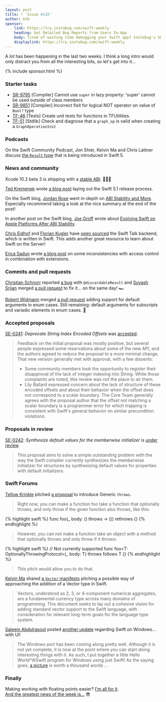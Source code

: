 ```yaml
---
layout: post
title: ! 'Issue #128'
author: btb
sponsor:
    link: https://try.instabug.com/swift-weekly
    heading: Get Detailed Bug Reports from Users In-App
    body: Tired of wasting time debugging your Swift app? Instabug's SDK is here to help you minimize your debugging time by providing you with complete device details, network logs, and reproduction steps with every bug report. All data is attached automatically. It only takes a line of code to setup. Signup now for free.
    displaylink: https://try.instabug.com/swift-weekly
---
```


A _lot_ has been happening in the last two weeks. I think a long intro would only distract you from all the interesting bits, so let's get into it...

<!--excerpt-->

{% include sponsor.html %}

### Starter tasks

- [SR-9795](https://bugs.swift.org/browse/SR-9795) [Compiler] Cannot use `super` in lazy property: 'super' cannot be used outside of class members
- [SR-9851](https://bugs.swift.org/browse/SR-9851) [Compiler] Incorrect fixit for logical NOT operator on value of `Bool?` type 
- [TF-46](https://bugs.swift.org/browse/TF-46) [Tests] Create unit tests for functions in TFUtilities.
- [TF-51](https://bugs.swift.org/browse/TF-51) [Stdlib] Check and diagnose that a `graph_op` is valid when creating a `GraphOperationInst`

### Podcasts

On the Swift Community Podcast, Jon Shier, Kelvin Ma and Chris Lattner discuss [the `Result` type](https://www.swiftcommunitypodcast.org/episodes/3) that is being introduced in Swift 5.

### News and community

Xcode 10.2 beta 3 is shipping with a [stable ABI](https://twitter.com/jckarter/status/1097944089801052160). 🎉🎉🎉

[Ted Kremenek](https://twitter.com/tkremenek) wrote [a blog post](https://swift.org/blog/5-1-release-process/) laying out the Swift 5.1 release process.

On the Swift blog, [Jordan Rose](https://twitter.com/UINT_MIN/) went in-depth on [ABI Stability and More](https://swift.org/blog/abi-stability-and-more/). Especially recommend taking a look at the nice summary at the end of the post!

In another post on the Swift blog, [Joe Groff](https://twitter.com/jckarter) wrote about [Evolving Swift on Apple Platforms After ABI Stability](https://swift.org/blog/abi-stability-and-apple/).

[Chris Eidhof](https://twitter.com/chriseidhof) and [Florian Kugler](https://twitter.com/floriankugler) have [open sourced](https://www.objc.io/blog/2019/02/12/open-sourcing-the-swift-talk-backend/) the Swift Talk backend, which is written in Swift. This adds another great resource to learn about Swift on the Server!

[Erica Sadun](https://twitter.com/ericasadun) wrote [a blog post](https://ericasadun.com/2019/02/14/bad-things-extension-access-control/) on some inconsistencies with access control in combination with extensions.

### Commits and pull requests

[Christian Schnorr](https://twitter.com/jenoxx) reported [a bug](https://forums.swift.org/t/intended-behavior-with-discardableresult/20343) with `@discardableResult` and [Suyash Srijan](https://twitter.com/suyashsrijan) merged [a pull request](https://github.com/apple/swift/pull/22518) to fix it... on the same day! 🏎

[Robert Widmann](https://twitter.com/CodaFi_) merged [a pull request](https://github.com/apple/swift/pull/21381) adding support for default arguments in enum cases. Still remaining: default arguments for subscripts and variadic elements in enum cases. 🎉

### Accepted proposals

[SE-0241](https://github.com/apple/swift-evolution/blob/master/proposals/0241-string-index-explicit-encoding-offset.md): *Deprecate String Index Encoded Offsets* was [accepted](https://forums.swift.org/t/accepted-se-0241-explicit-encoded-offsets-for-string-indices/20540).

> Feedback on the initial proposal was mostly positive, but several people expressed some reservations about some of the new API, and the authors agreed to reduce the proposal to a more minimal change. That new version generally met with approval, with a few dissents:
>
> - Some community members took the opportunity to register their disapproval of the lack of integer indexing into String. While those complaints are noted, this review was not the place to air them.
> - Lily Ballard expressed concern about the lack of structure of these encoded offsets and about their behavior when the offset does not correspond to a scalar boundary. The Core Team generally agrees with the proposal author that the offset not matching a scalar boundary is a programmer error for which trapping is consistent with Swift's general behavior on similar precondition violations.

### Proposals in review

[SE-0242](https://github.com/apple/swift-evolution/blob/master/proposals/0242-default-values-memberwise.md): *Synthesize default values for the memberwise initializer* is [under review](https://forums.swift.org/t/se-0242-synthesize-default-values-for-the-memberwise-initializer/20618).

> This proposal aims to solve a simple outstanding problem with the way the Swift compiler currently synthesizes the memberwise initializer for structures by synthesizing default values for properties with default initializers.

### Swift Forums

[Tellow Krinkle](https://twitter.com/TellowKrinkle) pitched [a proposal](https://forums.swift.org/t/pitch-genericizing-over-annotations-like-throws/20376) to introduce Generic `throws`.

> Right now, you can make a function foo take a function that optionally throws, and only throw if the given function also throws, like this:

{% highlight swift %}
func foo(_ body: () throws -> ()) rethrows {}
{% endhighlight %}

> However, you can not make a function take an object with a method that optionally throws and only throw if it throws:

{% highlight swift %}
// Not currently supported
func foo<T: OptionallyThrowingProtocol>(_ body: T) throws follows T {}
{% endhighlight %}

> This pitch would allow you to do that.

[Kelvin Ma](http://github.com/kelvin13) shared [a `Vector` manifesto](https://forums.swift.org/t/vector-manifesto/20508) pitching a possible way of approaching the addition of a Vector type in Swift.

> Vectors, understood as 2, 3, or 4-component numerical aggregates, are a fundamental currency type across many domains of programming. This document seeks to lay out a cohesive vision for adding standard vector support to the Swift language, with consideration for relevant long-term goals for the language type system.

[Saleem Abdulrasool](https://twitter.com/compnerd) posted [another update](https://forums.swift.org/t/swift-win32-programming/20686) regarding Swift on Windows... with UI!

> The Windows port has been coming along pretty well. Although it is not yet complete, it is now at the point where you can start doing interesting things with it. As such, I put together a little Hello World^WSwift program for Windows using just Swift! As the saying goes, [a picture](https://discourse-cdn-sjc1.com/swift/uploads/default/original/2X/5/565abe55e60e1ed30689483b73eb682b656ed177.png) is worth a thousand words ...

### Finally

Making working with floating points easier? [I'm all for it](https://twitter.com/nnnnnnnn/status/1093576188075958273). <br />
[And the greatest news of the week is...](https://twitter.com/jnadeau/status/1097946707302572032) 😎
